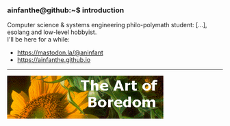### ainfanthe@github:~$ introduction
Computer science & systems engineering philo-polymath student: [...], esolang and low-level hobbyist. <br>
I'll be here for a while:
- https://mastodon.la/@aninfant
- https://ainfanthe.github.io

---

<img style="" src="https://raw.githubusercontent.com/ainfanthe/ainfanthe/main/assets/img1.png">
